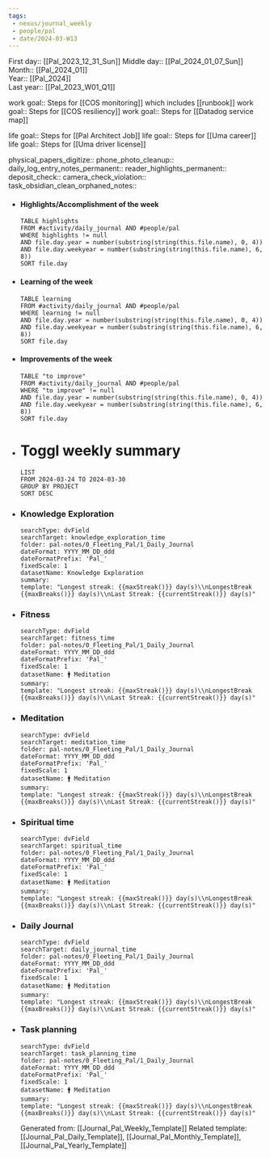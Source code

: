 ```yaml
---
tags:
 - nexus/journal_weekly
 - people/pal
 - date/2024-03-W13
---
```


First day:: [[Pal_2023_12_31_Sun]] 
Middle day:: [[Pal_2024_01_07_Sun]]  
Month:: [[Pal_2024_01]]  
Year::  [[Pal_2024]]  
Last year::  [[Pal_2023_W01_Q1]] 


work goal:: Steps for [[COS monitoring]] which includes [[runbook]]
work goal:: Steps for [[COS resiliency]]
work goal:: Steps for [[Datadog service map]] 

life goal:: Steps for [[Pal Architect Job]]
life goal:: Steps for [[Uma career]]
life goal:: Steps for [[Uma driver license]]

physical_papers_digitize::
phone_photo_cleanup::
daily_log_entry_notes_permanent::
reader_highlights_permanent::
deposit_check::
camera_check_violation::
task_obsidian_clean_orphaned_notes::

- #### Highlights/Accomplishment of the week 
  ```dataview
  TABLE highlights
  FROM #activity/daily_journal AND #people/pal
  WHERE highlights != null
  AND file.day.year = number(substring(string(this.file.name), 0, 4))
  AND file.day.weekyear = number(substring(string(this.file.name), 6, 8))
  SORT file.day
  ```
- #### Learning of the week 
  ```dataview
  TABLE learning
  FROM #activity/daily_journal AND #people/pal
  WHERE learning != null
  AND file.day.year = number(substring(string(this.file.name), 0, 4))
  AND file.day.weekyear = number(substring(string(this.file.name), 6, 8))
  SORT file.day
  ```
- #### Improvements of the week 
  ```dataview
  TABLE "to improve"
  FROM #activity/daily_journal AND #people/pal
  WHERE "to improve" != null
  AND file.day.year = number(substring(string(this.file.name), 0, 4))
  AND file.day.weekyear = number(substring(string(this.file.name), 6, 8))
  SORT file.day
  ```
- # Toggl weekly summary
  ```toggl
  LIST
  FROM 2024-03-24 TO 2024-03-30
  GROUP BY PROJECT 
  SORT DESC
  ```
- ### Knowledge Exploration
  ```tracker
  searchType: dvField
  searchTarget: knowledge_exploration_time 
  folder: pal-notes/0_Fleeting_Pal/1_Daily_Journal 
  dateFormat: YYYY_MM_DD_ddd
  dateFormatPrefix: 'Pal_'
  fixedScale: 1
  datasetName: Knowledge Exploration
  summary: 
  template: "Longest streak: {{maxStreak()}} day(s)\\nLongestBreak {{maxBreaks()}} day(s)\\nLast Streak: {{currentStreak()}} day(s)"
  ```
- ### Fitness 
  ```tracker
  searchType: dvField
  searchTarget: fitness_time 
  folder: pal-notes/0_Fleeting_Pal/1_Daily_Journal 
  dateFormat: YYYY_MM_DD_ddd
  dateFormatPrefix: 'Pal_'
  fixedScale: 1
  datasetName: 🚹 Meditation
  summary: 
  template: "Longest streak: {{maxStreak()}} day(s)\\nLongestBreak {{maxBreaks()}} day(s)\\nLast Streak: {{currentStreak()}} day(s)"
  ```
- ### Meditation
  ```tracker
  searchType: dvField
  searchTarget: meditation_time 
  folder: pal-notes/0_Fleeting_Pal/1_Daily_Journal 
  dateFormat: YYYY_MM_DD_ddd
  dateFormatPrefix: 'Pal_'
  fixedScale: 1
  datasetName: 🚹 Meditation
  summary: 
  template: "Longest streak: {{maxStreak()}} day(s)\\nLongestBreak {{maxBreaks()}} day(s)\\nLast Streak: {{currentStreak()}} day(s)"
  ```
- ### Spiritual time
  ```tracker
  searchType: dvField
  searchTarget: spiritual_time
  folder: pal-notes/0_Fleeting_Pal/1_Daily_Journal 
  dateFormat: YYYY_MM_DD_ddd
  dateFormatPrefix: 'Pal_'
  fixedScale: 1
  datasetName: 🚹 Meditation
  summary: 
  template: "Longest streak: {{maxStreak()}} day(s)\\nLongestBreak {{maxBreaks()}} day(s)\\nLast Streak: {{currentStreak()}} day(s)"
  ```
- ### Daily Journal
  ```tracker
  searchType: dvField
  searchTarget: daily_journal_time
  folder: pal-notes/0_Fleeting_Pal/1_Daily_Journal 
  dateFormat: YYYY_MM_DD_ddd
  dateFormatPrefix: 'Pal_'
  fixedScale: 1
  datasetName: 🚹 Meditation
  summary: 
  template: "Longest streak: {{maxStreak()}} day(s)\\nLongestBreak {{maxBreaks()}} day(s)\\nLast Streak: {{currentStreak()}} day(s)"
  ```
- ### Task planning
  ```tracker
  searchType: dvField
  searchTarget: task_planning_time 
  folder: pal-notes/0_Fleeting_Pal/1_Daily_Journal 
  dateFormat: YYYY_MM_DD_ddd
  dateFormatPrefix: 'Pal_'
  fixedScale: 1
  datasetName: 🚹 Meditation
  summary: 
  template: "Longest streak: {{maxStreak()}} day(s)\\nLongestBreak {{maxBreaks()}} day(s)\\nLast Streak: {{currentStreak()}} day(s)"
  ```
  
  
  
  
  
  
  Generated from: [[Journal_Pal_Weekly_Template]]
  Related template: [[Journal_Pal_Daily_Template]], [[Journal_Pal_Monthly_Template]], [[Journal_Pal_Yearly_Template]]
